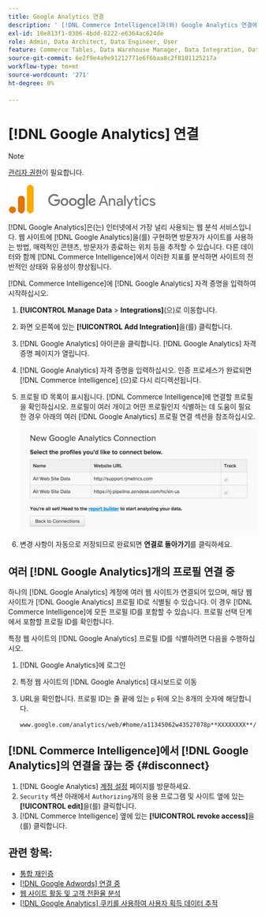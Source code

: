 ```yaml
---
title: Google Analytics 연결
description: ' [!DNL Commerce Intelligence]과(와) Google Analytics 연결에 대해 알아봅니다.'
exl-id: 10e813f1-0306-4bdd-8222-e6364ac624de
role: Admin, Data Architect, Data Engineer, User
feature: Commerce Tables, Data Warehouse Manager, Data Integration, Data Import/Export
source-git-commit: 6e2f9e4a9e91212771e6f6baa8c2f8101125217a
workflow-type: tm+mt
source-wordcount: '271'
ht-degree: 0%

---
```


# [!DNL Google Analytics] 연결

>[!NOTE]
>
>[관리자 권한](../../../administrator/user-management/user-management.md)이 필요합니다.

![](../../../assets/google-analytics-logo.png)

[!DNL Google Analytics]은(는) 인터넷에서 가장 널리 사용되는 웹 분석 서비스입니다. 웹 사이트에 [!DNL Google Analytics]을(를) 구현하면 방문자가 사이트를 사용하는 방법, 매력적인 콘텐츠, 방문자가 종료하는 위치 등을 추적할 수 있습니다. 다른 데이터와 함께 [!DNL Commerce Intelligence]에서 이러한 지표를 분석하면 사이트의 전반적인 상태와 유용성이 향상됩니다.

[!DNL Commerce Intelligence]에 [!DNL Google Analytics] 자격 증명을 입력하여 시작하십시오.

1. **[!UICONTROL Manage Data** > **Integrations]**(으)로 이동합니다.

1. 화면 오른쪽에 있는 **[!UICONTROL Add Integration]**&#x200B;을(를) 클릭합니다.

1. [!DNL Google Analytics] 아이콘을 클릭합니다. [!DNL Google Analytics] 자격 증명 페이지가 열립니다.

1. [!DNL Google Analytics] 자격 증명을 입력하십시오. 인증 프로세스가 완료되면 [!DNL Commerce Intelligence] (으)로 다시 리디렉션됩니다.

1. 프로필 ID 목록이 표시됩니다. [!DNL Commerce Intelligence]에 연결할 프로필을 확인하십시오. 프로필이 여러 개이고 어떤 프로필인지 식별하는 데 도움이 필요한 경우 아래의 여러 [!DNL Google Analytics] 프로필 연결 섹션을 참조하십시오.

   ![](../../../assets/list-profile-id.png)<!--{: width="600px"}-->

1. 변경 사항이 자동으로 저장되므로 완료되면 **연결로 돌아가기**&#x200B;를 클릭하세요.

## 여러 [!DNL Google Analytics]개의 프로필 연결 중

하나의 [!DNL Google Analytics] 계정에 여러 웹 사이트가 연결되어 있으며, 해당 웹 사이트가 [!DNL Google Analytics] 프로필 ID로 식별될 수 있습니다. 이 경우 [!DNL Commerce Intelligence]에 모든 프로필 ID를 포함할 수 있습니다. 프로필 선택 단계에서 포함할 프로필 ID를 확인합니다.

특정 웹 사이트의 [!DNL Google Analytics] 프로필 ID를 식별하려면 다음을 수행하십시오.

1. [!DNL Google Analytics]에 로그인
1. 특정 웹 사이트의 [!DNL Google Analytics] 대시보드로 이동
1. URL을 확인합니다. 프로필 ID는 줄 끝에 있는 `p` 뒤에 오는 8개의 숫자에 해당합니다.

   `www.google.com/analytics/web/#home/a11345062w43527078p**XXXXXXXX**/`

## [!DNL Commerce Intelligence]에서 [!DNL Google Analytics]의 연결을 끊는 중 {#disconnect}

1. [!DNL Google Analytics] [계정 설정](https://accounts.google.com/) 페이지를 방문하세요.
1. `Security` 섹션 아래에서 `Authorizing`개의 응용 프로그램 및 사이트 옆에 있는 **[!UICONTROL edit]**&#x200B;을(를) 클릭합니다.
1. [!DNL Commerce Intelligence] 옆에 있는 **[!UICONTROL revoke access]**&#x200B;을(를) 클릭합니다.

## 관련 항목:

* [통합 재인증](https://experienceleague.adobe.com/docs/commerce-knowledge-base/kb/how-to/mbi-reauthenticating-integrations.html?lang=ko)
* [ [!DNL Google Adwords] 연결 중](../integrations/google-adwords.md)
* [웹 사이트 활동 및 고객 전환율 분석](../../analysis/web-act-cust-conversion.md)
* [ [!DNL Google Analytics] 쿠키를 사용하여 사용자 획득 데이터 추적](../../analysis/google-track-user-acq.md)
